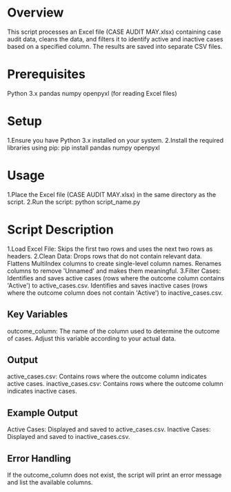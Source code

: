 # Overview
This script processes an Excel file (CASE AUDIT MAY.xlsx) containing case audit data, cleans the data, and filters it to identify active and inactive cases based on a specified column. The results are saved into separate CSV files.

# Prerequisites
Python 3.x
pandas
numpy
openpyxl (for reading Excel files)
# Setup
1.Ensure you have Python 3.x installed on your system.
2.Install the required libraries using pip:
pip install pandas numpy openpyxl
# Usage
1.Place the Excel file (CASE AUDIT MAY.xlsx) in the same directory as the script.
2.Run the script:
python script_name.py
# Script Description
1.Load Excel File: Skips the first two rows and uses the next two rows as headers.
2.Clean Data:
Drops rows that do not contain relevant data.
Flattens MultiIndex columns to create single-level column names.
Renames columns to remove 'Unnamed' and makes them meaningful.
3.Filter Cases:
Identifies and saves active cases (rows where the outcome column contains 'Active') to active_cases.csv.
Identifies and saves inactive cases (rows where the outcome column does not contain 'Active') to inactive_cases.csv.
## Key Variables
outcome_column: The name of the column used to determine the outcome of cases. Adjust this variable according to your actual data.
## Output
active_cases.csv: Contains rows where the outcome column indicates active cases.
inactive_cases.csv: Contains rows where the outcome column indicates inactive cases.
## Example Output
Active Cases: Displayed and saved to active_cases.csv.
Inactive Cases: Displayed and saved to inactive_cases.csv.
## Error Handling
If the outcome_column does not exist, the script will print an error message and list the available columns.

